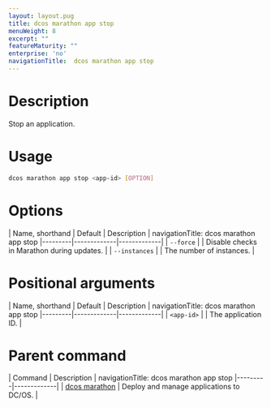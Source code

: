```yaml
---
layout: layout.pug
title: dcos marathon app stop
menuWeight: 8
excerpt: ""
featureMaturity: ""
enterprise: 'no'
navigationTitle:  dcos marathon app stop
---
```


<!-- This source repo for this topic is https://github.com/dcos/dcos-docs -->


# Description
Stop an application.

# Usage

```bash
dcos marathon app stop <app-id> [OPTION]
```

# Options

| Name, shorthand | Default | Description |
navigationTitle:  dcos marathon app stop
|---------|-------------|-------------|
| `--force`   |             | Disable checks in Marathon during updates. |
| `--instances`   |             | The number of instances. |

# Positional arguments

| Name, shorthand | Default | Description |
navigationTitle:  dcos marathon app stop
|---------|-------------|-------------|
| `<app-id>`   |             |  The application ID. |

# Parent command

| Command | Description |
navigationTitle:  dcos marathon app stop
|---------|-------------|
| [dcos marathon](/docs/1.10/cli/command-reference/dcos-marathon/) | Deploy and manage applications to DC/OS. |

<!-- # Examples -->
